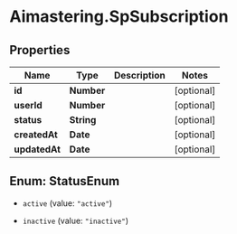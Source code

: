 # Aimastering.SpSubscription

## Properties
Name | Type | Description | Notes
------------ | ------------- | ------------- | -------------
**id** | **Number** |  | [optional] 
**userId** | **Number** |  | [optional] 
**status** | **String** |  | [optional] 
**createdAt** | **Date** |  | [optional] 
**updatedAt** | **Date** |  | [optional] 


<a name="StatusEnum"></a>
## Enum: StatusEnum


* `active` (value: `"active"`)

* `inactive` (value: `"inactive"`)




